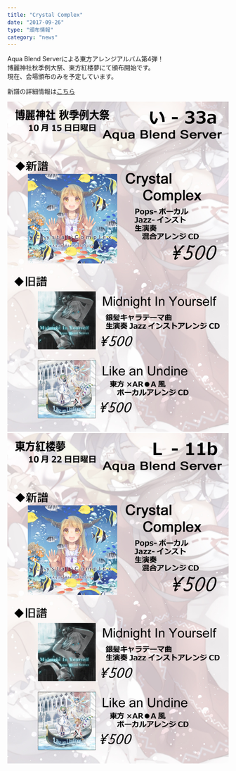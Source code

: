 ```yaml
---
title: "Crystal Complex"
date: "2017-09-26"
type: "頒布情報"
category: "news"
---
```

Aqua Blend Serverによる東方アレンジアルバム第4弾！  
博麗神社秋季例大祭、東方紅楼夢にて頒布開始です。  
現在、会場頒布のみを予定しています。  
  
新譜の詳細情報は<a href="/tokusetsu/CC" target="_blank">こちら</a>  
  
![05_CC](../images/etc/05_CC/cc_oshinagaki_1015.jpg)  
![05_CC](../images/etc/05_CC/cc_oshinagaki_1022.jpg)  